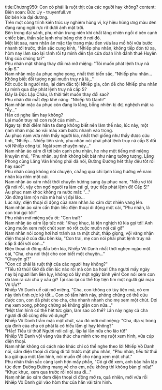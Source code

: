 title:Chương950: Con có phải là ruột thịt của các người hay không?
content:
Biên soạn: Đức Uy - truyenfull.vn<br>Bờ bên kia đại dương.<br>Trên một công trình kiến trúc uy nghiêm hùng vĩ, ký hiệu hùng ưng màu đen đang rạng ngời rực rỡ dưới ánh mặt trời.<br>Bên trong đại sảnh, phụ nhân trung niên khí chất lăng nhiên ngồi ở bên cạnh chiếc bàn, thần sắc lạnh như băng chờ ở nơi đó.<br>Một lát sau, nam nhân ăn mặc tây trang màu đen vừa lau mồ hôi vừa bước nhanh tới trước, thần sắc cung kính, "Nhiếp phu nhân, không tiếp đón từ xa, hôm nay làm sao lại rảnh rỗi tự mình đến tận cửa đoàn lính đánh thuê Huyền Ưng của chúng ta?"<br>Phu nhân mặt không thay đổi mà mở miệng: "Tôi muốn phát lệnh truy nã cấp S."<br>Nam nhân mặc âu phục nghe xong, nhất thời biến sắc, "Nhiếp phu nhân... Không biết đối tượng ngài muốn truy nã là..."<br>Rốt cuộc là người nào, lại dám đắc tội Nhiếp gia, còn để cho Nhiếp phu nhân tự mình qua đây phát lệnh truy nã cấp S?<br>Đây là Độc Lập Châu, là thời tiết muốn thay đổi sao?<br>Phu nhân đôi mắt đẹp khẽ nâng: "Nhiếp Vô Danh!"<br>Nam nhân mặc âu phục còn đang lo lắng, bỗng nhiên bị đơ, nghệch mặt ra "Ây..."<br>Hắn có nghe lầm hay không?<br>Lại muốn truy nã con ruột của mình...<br>Ngay tại thời điểm hắn ta đang không biết nên làm thế nào, lúc này, một nam nhân mặc áo vải màu xám bước nhanh vào trong.<br>Âu phục nam vừa nhìn thấy người kia, nhất thời giống như thấy được cứu tinh, "Nhiếp... Nhiếp tiên sinh, phu nhân nói phải phát lệnh truy nã cấp S đối với Nhiếp công tử. Ngài xem chuyện này..."<br>Nam nhân áo xám đi tới bên cạnh phu nhân, ho nhẹ một tiếng mở miệng khuyên nhủ, "Phu nhân, sự tình không bết bát như nàng tưởng tượng, Lăng Phong cùng Lăng Vân không phải đã nói, Đường Đường hết thảy đều tốt rồi hay sao?"<br>Phu nhân cũng không nói chuyện, chẳng qua chỉ lạnh lùng hướng về nam nhân kia nhìn một cái.<br>Nam nhân áo xám nhất thời chuyển hướng sang âu phục nam, "Nếu vợ tôi đã nói rồi, vậy còn ngớ người ra làm cái gì, trực tiếp phát lệnh đi! Cấp S!"<br>Âu phục nam khóc không ra nước mắt: "..."<br>Xin đừng làm rộn nữa mà hai vị đại lão...<br>Lúc này, điện thoại di động của nam nhân áo xám đột nhiên vang lên.<br>Nam nhân áo xám cẩn thận liếc điện thoại di động một cái, "Phu nhân, là con trai gọi tới!"<br>Phu nhân mở miệng yếu ớt: "Con trai?"<br>Nam nhân áo xám lập tức nói: "Khục khục, là tên nghịch tử kia gọi tới! Anh cũng muốn xem một chút xem nó rốt cuộc muốn nói cái gì!"<br>Nam nhân nói xong hơi hơi tránh xa ra một chút, thấp giọng, vội vàng nhận điện thoại ở của đầu bên kia, "Con trai, mẹ con nói phải phát lệnh truy nã cấp S đối với con..."<br>Điện thoại di động đầu bên kia, Nhiếp Vô Danh nhất thời nghẹn ngào một cái, "Cha, cha nói thật cho con biết một chuyện..."<br>"Chuyện gì?"<br>"Con có phải là ruột thịt của các người hay không?"<br>"Tiểu tử thúi! Giờ đã đến lúc nào rồi mà còn ba hoa! Cha ngươi mấy ngày nay bị ngươi làm liên lụy, không có lấy một ngày bình yên! Con nói xem con đã làm ra cái chủ ý xấu gì? Tại sao lại có thể tùy tiện tìm một người giả mạo Vô Ưu?"<br>Nhiếp Vô Danh uể oải mở miệng, "Cha, con không có tùy tiện mà, cô em này tính tình cực kỳ tốt... Con có tấm hình này, phỏng chừng có thể cứu được con, con đã phát cho cha, cha nhanh nhanh cho mẹ xem một chút. Đợi mẹ xem xong, phỏng chừng sẽ không giận con nữa..."<br>"Một tấm hình có thể hết tức giận, làm sao có thể? Lần này ngay cả cha ngươi đi dỗ cũng đều vô dụng!"<br>Nhiếp Vô Danh trầm mặc một chút, sau đó mới mở miệng: "Cha, địa vị trong gia đình của cha có phải là có hiểu lầm gì hay không?"<br>"Hắc! Tiểu tử thúi! Ngươi nói cái gì, lặp lại lần nữa cho lão tử!"<br>Nhiếp Vô Danh vội vàng vừa thúc cha mình cho mẹ ruột xem hình, vừa cúp điện thoại.<br>Nam nhân không có cách nào khác chỉ có thể nghe theo lời Nhiếp Vô Danh nói, cầm điện thoại di động đi tới trước mặt phu nhân, "Phu nhân, tiểu tử thúi kia gửi qua một tấm hình, nói muốn để cho nàng xem một chút."<br>Phu nhân thần sắc càng lạnh hơn mấy phần, "Có gì để xem, anh bảo hắn lập tức đem Đường Đường mang về cho em, nếu không thì không bàn gì nữa!"<br>"Khục khục, xem qua trước rồi nói sau đi..."<br>Nam nhân áo xám đem điện thoại di động mở ra, quả nhiên, mới vừa rồi Nhiếp Vô Danh gửi vào hòm thư của hắn vài tấm hình.